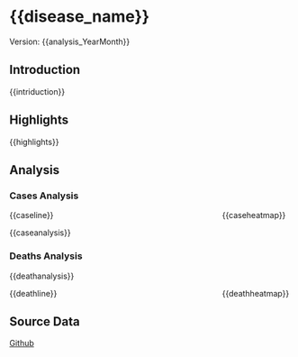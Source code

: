 # {{disease_name}}

Version: {{analysis_YearMonth}}

## Introduction

{{intriduction}}

## Highlights

{{highlights}}

## Analysis

### Cases Analysis

<div style="display: flex; width: 100%;">
<div style="width: 75%;">
{{caseline}}
</div>
<div style="width: 25%;">
{{caseheatmap}}
</div>
</div>

{{caseanalysis}}

### Deaths Analysis

{{deathanalysis}}

<div style="display: flex; width: 100%;">
<div style="width: 75%;">
{{deathline}}
</div>
<div style="width: 25%;">
{{deathheatmap}}
</div>
</div>

## Source Data

<a href={{datalink}}><i class="fab fa-github"></i> Github</a>